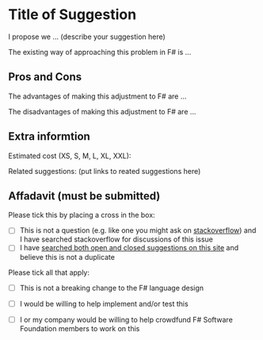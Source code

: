 
# Title of Suggestion

I propose we ... (describe your suggestion here)

The existing way of approaching this problem in F# is ...

## Pros and Cons 

The advantages of making this adjustment to F# are ...

The disadvantages of making this adjustment to F# are ...

## Extra informtion

Estimated cost (XS, S, M, L, XL, XXL): 

Related suggestions: (put links to reated suggestions here)

## Affadavit (must be submitted)

Please tick this by placing a cross in the box:
* [ ] This is not a question (e.g. like one you might ask on [stackoverflow](http://stackoverflow.com)) and I have searched stackoverflow for discussions of this issue
* [ ] I have [searched both open and closed suggestions on this site](http://github.com/fsharp/fslang-suggestions/issues) and believe this is not a duplicate

Please tick all that apply:
* [ ] This is not a breaking change to the F# language design
* [ ] I would be willing to help implement and/or test this
* [ ] I or my company would be willing to help crowdfund F# Software Foundation members to work on this



